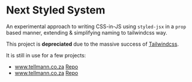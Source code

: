 # Next Styled System

An experimental approach to writing CSS-in-JS using `styled-jsx` in a `prop` based manner, extending & simplifying naming to tailwindcss way.

This project is **depreciated** due to the massive success of [Tailwindcss](https://tailwindcss.com/).

It is still in use for a few projects:
- www.tellmann.co.za [Repo](https://github.com/FelixTellmann/tellmann-co-za)
- www.tellmann.co.za [Repo](https://github.com/FelixTellmann/tellmann-co-za)
